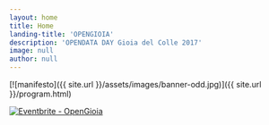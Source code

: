 ```yaml
---
layout: home
title: Home
landing-title: 'OPENGIOIA'
description: 'OPENDATA DAY Gioia del Colle 2017'
image: null
author: null
---
```


[![manifesto]({{ site.url }}/assets/images/banner-odd.jpg)]({{ site.url }}/program.html)

<a href="http://www.eventbrite.com/e/opengioia-tickets-32081347173?ref=ebtn" target="_blank"><img src="https://www.eventbrite.com/custombutton?eid=32081347173" alt="Eventbrite - OpenGioia" /></a>
